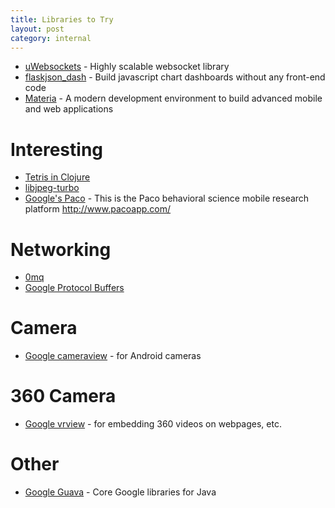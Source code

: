 ```yaml
---
title: Libraries to Try
layout: post
category: internal
---
```


* [uWebsockets](https://github.com/uWebSockets/uWebSockets) - Highly scalable websocket library 
* [flaskjson_dash](https://github.com/christabor/flask_jsondash) - Build javascript chart dashboards without any front-end code
* [Materia](https://getmateria.com/) - A modern development environment to build advanced mobile and web applications


# Interesting
* [Tetris in Clojure](https://github.com/imalooney/t3tr0s)
* [libjpeg-turbo](http://www.libjpeg-turbo.org/About/TurboJPEG)
* [Google's Paco](https://github.com/google/paco) - This is the Paco behavioral science mobile research platform http://www.pacoapp.com/

# Networking
* [0mq](http://zeromq.org/)
* [Google Protocol Buffers](https://github.com/google/protobuf)

# Camera
* [Google cameraview](https://github.com/google/cameraview) - for Android cameras

# 360 Camera
* [Google vrview](https://github.com/google/vrview) - for embedding 360 videos on webpages, etc.

# Other
* [Google Guava](https://github.com/google/guava) - Core Google libraries for Java